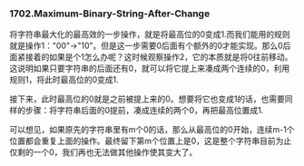 ### 1702.Maximum-Binary-String-After-Change

将字符串最大化的最高效的一步操作，就是将最高位的0变成1.而我们能用的规则就是操作1："00"->"10"。但是这一步需要0后面有个额外的0才能实现。那么0后面紧接着的如果是个1怎么办呢？这时候观察操作2，它的本质就是将0往前移动。这说明如果只要字符串的后面还有0，就可以将它提上来凑成两个连续的0，利用规则1，将此时最高位的0变成1.

接下来，此时最高位的0就是之前被提上来的0。想要将它也变成1的话，也需要同样的步骤：将字符串后面的0提前，凑成连续的两个0，再把最高位置成1.

可以想见，如果原先的字符串里有m个0的话，那么从最高位的0开始，连续m-1个位置都会重复上面的操作。最终留下第m个位置上是0，这是整个字符串目前为止仅剩的一个0，我们再也无法做其他操作使其变大了。
